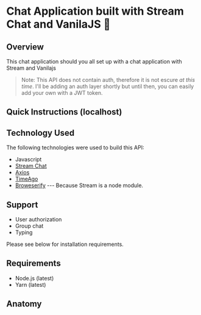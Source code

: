# Chat Application built with Stream Chat and VanilaJS 💬

## Overview

This chat application should you all set up with a chat application with Stream and Vanilajs

> Note: This API does not contain auth, therefore it is not escure _at this time_. I'll be adding an auth layer shortly but until then, you can easily add your own with a JWT token.

## Quick Instructions (localhost)


## Technology Used

The following technologies were used to build this API:

-   Javascript
-   [Stream Chat](https://getstream.io/chat/)
-   [Axios](https://www.npmjs.com/package/axios)
-   [TimeAgo](https://www.npmjs.com/package/javascript-time-ago)
-   [Broweserify](https://www.npmjs.com/package/browserify) --- Because Stream is a node module.

## Support

-   User authorization
-   Group chat
-   Typing

Please see below for installation requirements.

## Requirements

-   Node.js (latest)
-   Yarn (latest)

## Anatomy

```
```
